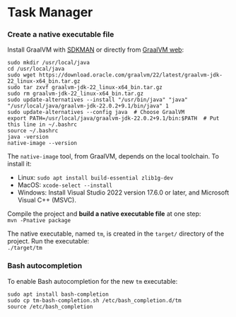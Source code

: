 # Task Manager

### Create a native executable file

Install GraalVM with [SDKMAN](https://sdkman.io/) or directly
from [GraalVM web](https://www.graalvm.org/latest/docs/getting-started):

```
sudo mkdir /usr/local/java
cd /usr/local/java
sudo wget https://download.oracle.com/graalvm/22/latest/graalvm-jdk-22_linux-x64_bin.tar.gz
sudo tar zxvf graalvm-jdk-22_linux-x64_bin.tar.gz
sudo rm graalvm-jdk-22_linux-x64_bin.tar.gz
sudo update-alternatives --install "/usr/bin/java" "java" "/usr/local/java/graalvm-jdk-22.0.2+9.1/bin/java" 1
sudo update-alternatives --config java  # Choose GraalVM
export PATH=/usr/local/java/graalvm-jdk-22.0.2+9.1/bin:$PATH  # Put this line in ~/.bashrc
source ~/.bashrc
java -version
native-image --version
```

The `native-image` tool, from GraalVM, depends on the local toolchain. To install it:

- Linux: `sudo apt install build-essential zlib1g-dev`
- MacOS: `xcode-select --install`
- Windows: Install Visual Studio 2022 version 17.6.0 or later, and Microsoft Visual C++ (MSVC).

Compile the project and **build a native executable file** at one step:  
`mvn -Pnative package`

The native executable, named `tm`, is created in the `target/` directory of the project.
Run the executable:  
`./target/tm`

### Bash autocompletion

To enable Bash autocompletion for the new `tm` executable:

```
sudo apt install bash-completion
sudo cp tm-bash-completion.sh /etc/bash_completion.d/tm
source /etc/bash_completion
```